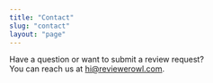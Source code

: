 ```yaml
---
title: "Contact"
slug: "contact"
layout: "page"
---
```


Have a question or want to submit a review request?  
You can reach us at [hi@reviewerowl.com](mailto:hi@reviewerowl.com).
